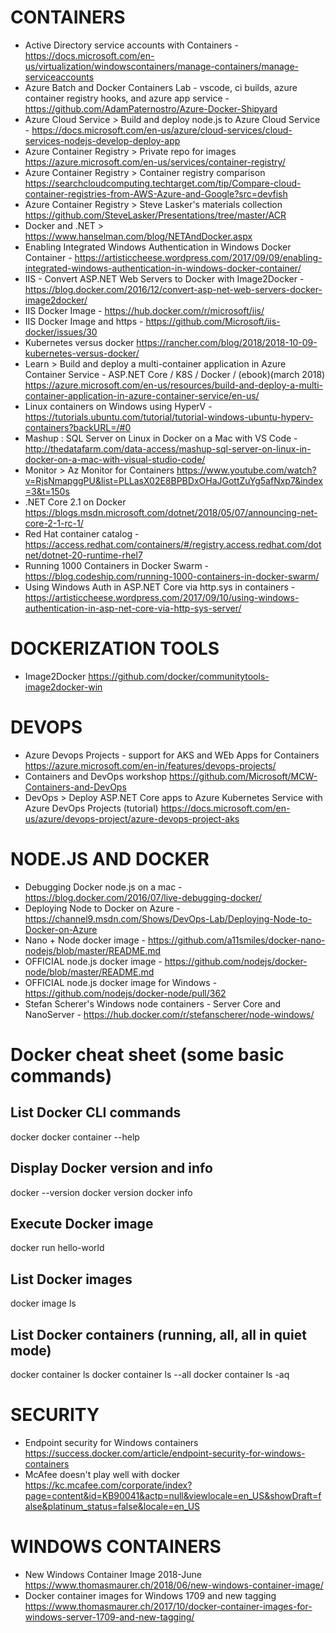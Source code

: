 # CONTAINERS 
* Active Directory service accounts with Containers - https://docs.microsoft.com/en-us/virtualization/windowscontainers/manage-containers/manage-serviceaccounts
* Azure Batch and Docker Containers Lab - vscode, ci builds, azure container registry hooks, and azure app service - https://github.com/AdamPaternostro/Azure-Docker-Shipyard 
* Azure Cloud Service > Build and deploy node.js to Azure Cloud Service - <https://docs.microsoft.com/en-us/azure/cloud-services/cloud-services-nodejs-develop-deploy-app>
* Azure Container Registry > Private repo for images <https://azure.microsoft.com/en-us/services/container-registry/>
* Azure Container Registry > Container registry comparison <https://searchcloudcomputing.techtarget.com/tip/Compare-cloud-container-registries-from-AWS-Azure-and-Google?src=devfish>
* Azure Container Registry > Steve Lasker's materials collection <https://github.com/SteveLasker/Presentations/tree/master/ACR>
* Docker and .NET > https://www.hanselman.com/blog/NETAndDocker.aspx
* Enabling Integrated Windows Authentication in Windows Docker Container - https://artisticcheese.wordpress.com/2017/09/09/enabling-integrated-windows-authentication-in-windows-docker-container/
* IIS - Convert ASP.NET Web Servers to Docker with Image2Docker - https://blog.docker.com/2016/12/convert-asp-net-web-servers-docker-image2docker/
* IIS Docker Image - https://hub.docker.com/r/microsoft/iis/
* IIS Docker Image and https - https://github.com/Microsoft/iis-docker/issues/30
* Kubernetes versus docker <https://rancher.com/blog/2018/2018-10-09-kubernetes-versus-docker/>
* Learn > Build and deploy a multi-container application in Azure Container Service - ASP.NET Core / K8S / Docker / (ebook)(march 2018) https://azure.microsoft.com/en-us/resources/build-and-deploy-a-multi-container-application-in-azure-container-service/en-us/
* Linux containers on Windows using HyperV - https://tutorials.ubuntu.com/tutorial/tutorial-windows-ubuntu-hyperv-containers?backURL=/#0
* Mashup : SQL Server on Linux in Docker on a Mac with VS Code - http://thedatafarm.com/data-access/mashup-sql-server-on-linux-in-docker-on-a-mac-with-visual-studio-code/
* Monitor > Az Monitor for Containers <https://www.youtube.com/watch?v=RjsNmapggPU&list=PLLasX02E8BPBDxOHaJGottZuYg5afNxp7&index=3&t=150s>
* .NET Core 2.1 on Docker <https://blogs.msdn.microsoft.com/dotnet/2018/05/07/announcing-net-core-2-1-rc-1/>
* Red Hat container catalog - https://access.redhat.com/containers/#/registry.access.redhat.com/dotnet/dotnet-20-runtime-rhel7
* Running 1000 Containers in Docker Swarm - https://blog.codeship.com/running-1000-containers-in-docker-swarm/
* Using Windows Auth in ASP.NET Core via http.sys in containers - https://artisticcheese.wordpress.com/2017/09/10/using-windows-authentication-in-asp-net-core-via-http-sys-server/

# DOCKERIZATION TOOLS
* Image2Docker <https://github.com/docker/communitytools-image2docker-win>

# DEVOPS
* Azure Devops Projects - support for AKS and WEb Apps for Containers <https://azure.microsoft.com/en-in/features/devops-projects/>
* Containers and DevOps workshop <https://github.com/Microsoft/MCW-Containers-and-DevOps>
* DevOps > Deploy ASP.NET Core apps to Azure Kubernetes Service with Azure DevOps Projects (tutorial) <https://docs.microsoft.com/en-us/azure/devops-project/azure-devops-project-aks>

# NODE.JS AND DOCKER
* Debugging Docker node.js on a mac - https://blog.docker.com/2016/07/live-debugging-docker/
* Deploying Node to Docker on Azure - https://channel9.msdn.com/Shows/DevOps-Lab/Deploying-Node-to-Docker-on-Azure
* Nano + Node docker image - https://github.com/a11smiles/docker-nano-nodejs/blob/master/README.md
* OFFICIAL node.js docker image - https://github.com/nodejs/docker-node/blob/master/README.md
* OFFICIAL node.js docker image for Windows - https://github.com/nodejs/docker-node/pull/362
* Stefan Scherer's Windows node containers - Server Core and NanoServer - https://hub.docker.com/r/stefanscherer/node-windows/

# Docker cheat sheet (some basic commands)
## List Docker CLI commands
docker
docker container --help

## Display Docker version and info
docker --version
docker version
docker info

## Execute Docker image
docker run hello-world

## List Docker images
docker image ls

## List Docker containers (running, all, all in quiet mode)
docker container ls
docker container ls --all
docker container ls -aq

# SECURITY
* Endpoint security for Windows containers <https://success.docker.com/article/endpoint-security-for-windows-containers>
* McAfee doesn't play well with docker <https://kc.mcafee.com/corporate/index?page=content&id=KB90041&actp=null&viewlocale=en_US&showDraft=false&platinum_status=false&locale=en_US>

# WINDOWS CONTAINERS
* New Windows Container Image 2018-June <https://www.thomasmaurer.ch/2018/06/new-windows-container-image/>
* Docker container images for Windows 1709 and new tagging <https://www.thomasmaurer.ch/2017/10/docker-container-images-for-windows-server-1709-and-new-tagging/>